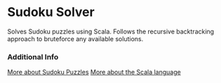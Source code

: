 # Sudoku Solver
Solves Sudoku puzzles using Scala. Follows the recursive backtracking approach to bruteforce any available solutions.

### Additional Info
[More about Sudoku Puzzles](https://en.wikipedia.org/wiki/Sudoku)
[More about the Scala language](https://www.scala-lang.org/)